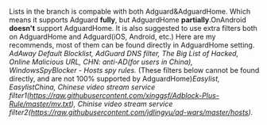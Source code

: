 Lists in the branch is compable with both Adguard&AdguardHome. Which means it supports Adguard **fully**, but AdguardHome **partially**.OnAndroid **doesn't** support AdguardHome.
It is also suggested to use extra filters both on AdguardHome and Adguard(iOS, Android, etc.) Here are my recommends, most of them can be found directly in AdguardHome setting.
*AdAway Default Blocklist, AdGuard DNS filter, The Big List of Hacked, Online Malicious URL, CHN: anti-AD(for users in China), WindowsSpyBlocker - Hosts spy rules.*
(These filters below cannot be found directly, and are not 100% supported by AdguardHome)*Easylist, EasylistChina, Chinese video stream service filter1(https://raw.githubusercontent.com/xinggsf/Adblock-Plus-Rule/master/mv.txt), Chinise video stream service filter2(https://raw.githubusercontent.com/jdlingyu/ad-wars/master/hosts).*
